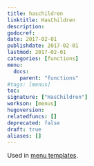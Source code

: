 ```yaml
---
title: haschildren
linktitle: HasChildren
description:
godocref:
date: 2017-02-01
publishdate: 2017-02-01
lastmod: 2017-02-01
categories: [functions]
menu:
  docs:
    parent: "functions"
#tags: [menus]
toc:
signature: ["HasChildren"]
workson: [menus]
hugoversion:
relatedfuncs: []
deprecated: false
draft: true
aliases: []
---
```


Used in [menu templates](/templates/menu-templates/).
